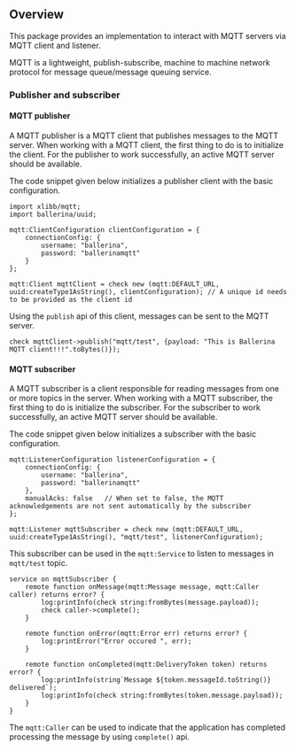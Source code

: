 ## Overview
This package provides an implementation to interact with MQTT servers via MQTT client and listener.

MQTT is a lightweight, publish-subscribe, machine to machine network protocol for message queue/message queuing service.

### Publisher and subscriber
#### MQTT publisher
A MQTT publisher is a MQTT client that publishes messages to the MQTT server. When working with a MQTT client, the first thing to do is to initialize the client.
For the publisher to work successfully, an active MQTT server should be available.

The code snippet given below initializes a publisher client with the basic configuration.
```ballerina
import xlibb/mqtt;
import ballerina/uuid;
 
mqtt:ClientConfiguration clientConfiguration = {
    connectionConfig: {
        username: "ballerina",
        password: "ballerinamqtt"
    }
};

mqtt:Client mqttClient = check new (mqtt:DEFAULT_URL, uuid:createType1AsString(), clientConfiguration); // A unique id needs to be provided as the client id
```
Using the `publish` api of this client, messages can be sent to the MQTT server.
```ballerina
check mqttClient->publish("mqtt/test", {payload: "This is Ballerina MQTT client!!!".toBytes()});
```
#### MQTT subscriber
A MQTT subscriber is a client responsible for reading messages from one or more topics in the server. When working with a MQTT subscriber, the first thing to do is initialize the subscriber.
For the subscriber to work successfully, an active MQTT server should be available.

The code snippet given below initializes a subscriber with the basic configuration.
```ballerina
mqtt:ListenerConfiguration listenerConfiguration = {
    connectionConfig: {
        username: "ballerina",
        password: "ballerinamqtt"
    },
    manualAcks: false   // When set to false, the MQTT acknowledgements are not sent automatically by the subscriber
};

mqtt:Listener mqttSubscriber = check new (mqtt:DEFAULT_URL, uuid:createType1AsString(), "mqtt/test", listenerConfiguration);
```
This subscriber can be used in the `mqtt:Service` to listen to messages in `mqtt/test` topic.
```ballerina
service on mqttSubscriber {
    remote function onMessage(mqtt:Message message, mqtt:Caller caller) returns error? {
        log:printInfo(check string:fromBytes(message.payload));
        check caller->complete();
    }

    remote function onError(mqtt:Error err) returns error? {
        log:printError("Error occured ", err);
    }

    remote function onCompleted(mqtt:DeliveryToken token) returns error? {
        log:printInfo(string`Message ${token.messageId.toString()} delivered`);
        log:printInfo(check string:fromBytes(token.message.payload));
    }
}
```
The `mqtt:Caller` can be used to indicate that the application has completed processing the message by using `complete()` api.
